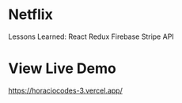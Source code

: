 # Netflix
Lessons Learned:
React
Redux
Firebase
Stripe
API

# View Live Demo
https://horaciocodes-3.vercel.app/
